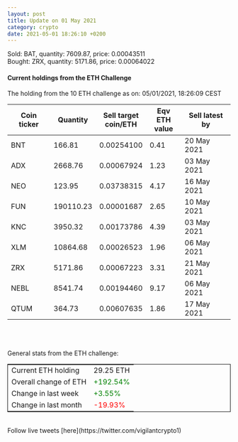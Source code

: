```yaml
---
layout: post
title: Update on 01 May 2021
category: crypto
date: 2021-05-01 18:26:10 +0200
---
```

<!-- Global site tag (gtag.js) - Google Analytics -->
<script async src="https://www.googletagmanager.com/gtag/js?id=UA-103831149-5"></script>
<script>
  window.dataLayer = window.dataLayer || [];
  function gtag(){dataLayer.push(arguments);}
  gtag('js', new Date());

  gtag('config', 'UA-103831149-5');
</script>
Sold: BAT, quantity:      7609.87, price:   0.00043511<br>Bought: ZRX, quantity:      5171.86, price:   0.00064022<br>

#### Current holdings from the ETH Challenge

The holding from the 10 ETH challenge as on: 05/01/2021, 18:26:09 CEST

|Coin ticker|Quantity|Sell target<br>coin/ETH|Eqv ETH<br>value|Sell latest by|
|-----------|--------|-----------|-----------|--------------|
BNT|166.81|  0.00254100|0.41|20 May 2021|
ADX|2668.76|  0.00067924|1.23|03 May 2021|
NEO|123.95|  0.03738315|4.17|16 May 2021|
FUN|190110.23|  0.00001687|2.65|10 May 2021|
KNC|3950.32|  0.00173786|4.39|03 May 2021|
XLM|10864.68|  0.00026523|1.96|06 May 2021|
ZRX|5171.86|  0.00067223|3.31|21 May 2021|
NEBL|8541.74|  0.00194460|9.17|06 May 2021|
QTUM|364.73|  0.00607635|1.86|17 May 2021|

<br>
<br>
<br>
General stats from the ETH challenge:

<table style="border:1px solid black;margin-left:auto;margin-right:auto;">
	<tbody>
	<tr>
		<td>Current ETH holding</td>
		<td>     29.25 ETH</td>
	</tr>
	<tr>
		<td>Overall change of ETH</td>
		<td><font color="green">+192.54%</font></td>
	</tr>
	<tr>
		<td>Change in last week</td>
		<td><font color="green">+3.55%</font></td>
	</tr>
	<tr>
		<td>Change in last month</td>
		<td><font color="red">-19.93%</font></td>
	</tr>
	</tbody>
</table>

<br>
Follow live tweets [here](https://twitter.com/vigilantcrypto1)
<br>
<br>